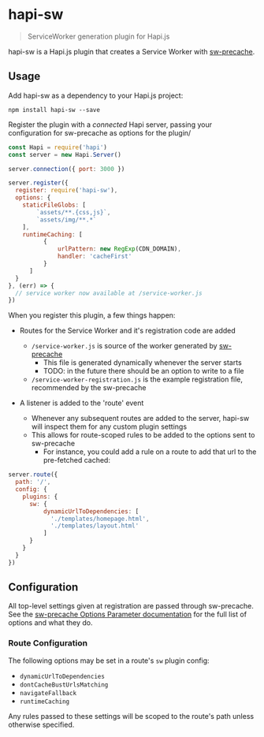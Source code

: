 # hapi-sw

> ServiceWorker generation plugin for Hapi.js

hapi-sw is a Hapi.js plugin that creates a Service Worker with [sw-precache][sw-precache].

## Usage

Add hapi-sw as a dependency to your Hapi.js project:

```
npm install hapi-sw --save
```

Register the plugin with a *connected* Hapi server, passing your configuration for sw-precache as options for the plugin/

```javascript
const Hapi = require('hapi')
const server = new Hapi.Server()

server.connection({ port: 3000 })

server.register({
  register: require('hapi-sw'),
  options: {
    staticFileGlobs: [
        `assets/**.{css,js}`,
        `assets/img/**.*`
    ],
    runtimeCaching: [
          {
              urlPattern: new RegExp(CDN_DOMAIN),
              handler: 'cacheFirst'
          }
      ]
  }
}, (err) => {
  // service worker now available at /service-worker.js
})
```

When you register this plugin, a few things happen:

* Routes for the Service Worker and it's registration code are added
  * `/service-worker.js` is source of the worker generated by [sw-precache][sw-precache]
    * This file is generated dynamically whenever the server starts
    * TODO: in the future there should be an option to write to a file
  * `/service-worker-registration.js` is the example registration file, recommended by the sw-precache

* A listener is added to the 'route' event
  * Whenever any subsequent routes are added to the server, hapi-sw will inspect them for any custom plugin settings
  * This allows for route-scoped rules to be added to the options sent to sw-precache
    * For instance, you could add a rule on a route to add that url to the pre-fetched cached:

```javascript
server.route({
  path: '/',
  config: {
    plugins: {
      sw: {
          dynamicUrlToDependencies: [
            './templates/homepage.html',
            './templates/layout.html'
          ]
      }
    }
  }
})
```

## Configuration

All top-level settings given at registration are passed through sw-precache. See the [sw-precache Options Parameter documentation](https://github.com/GoogleChrome/sw-precache#table-of-contents) for the full list of options and what they do.

### Route Configuration

The following options may be set in a route's `sw` plugin config:

* `dynamicUrlToDependencies`
* `dontCacheBustUrlsMatching`
* `navigateFallback`
* `runtimeCaching`

Any rules passed to these settings will be scoped to the route's path unless otherwise specified.

[sw-precache]: https://github.com/GoogleChrome/sw-precache
